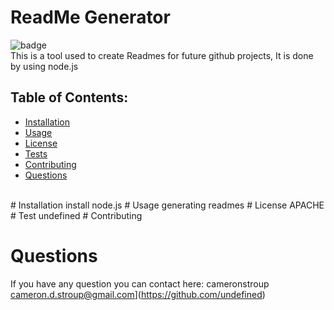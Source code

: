 # ReadMe Generator
  ![badge](https://img.shields.io/badge/license-APACHE-brightgreen)<br />
  This is a tool used to create Readmes for future github projects, It is done by using node.js


  ## Table of Contents:
  * [Installation](#install)
  * [Usage](#usage)
  * [License](#license)
  * [Tests](#tests)
  * [Contributing](#contributing)
  * [Questions](#questions)
<br>
# Installation
  install node.js
  # Usage
  generating readmes
  # License
  APACHE
  # Test
  undefined
  # Contributing
  
  # Questions
  If you have any question you can contact here: 
  cameronstroup
  cameron.d.stroup@gmail.com](https://github.com/undefined)


